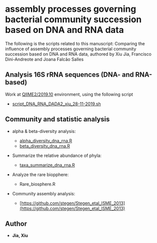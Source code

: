 
# assembly processes governing bacterial community succession based on DNA and RNA data
The following is the scripts related to this manuscript: Comparing the influence of assembly processes governing bacterial community succession based on DNA and RNA data, authored by Xiu Jia, Francisco Dini-Andreote and Joana Falcão Salles

## Analysis 16S rRNA sequences (DNA- and RNA-based) 
Work at [QIIME2/2019.10](https://docs.qiime2.org/2019.10/) environment, using the following script
* [script_DNA_RNA_DADA2_xiu_28-11-2019.sh](https://github.com/Jia-Xiu/Jia_et_al_2020/blob/master/script_DNA_RNA_DADA2_xiu_28-11-2019.sh)
	 
## Community and statistic analysis 

* alpha & beta-diversity analysis:
	* [alpha_diversity_dna_rna.R](https://github.com/Jia-Xiu/Jia_et_al_2020/blob/master/alpha_diversity_dna_rna.R)
	* [beta_diversity_dna_rna.R](https://github.com/Jia-Xiu/Jia_et_al_2020/blob/master/beta_diversity_dna_rna.R)

* Summarize the relative abundance of phyla:
	* [taxa_summarize_dna_rna.R](https://github.com/Jia-Xiu/Jia_et_al_2020/blob/master/taxa_summarize_dna_rna.R)

* Analyze the rare biopphere:
	* Rare_biosphere.R

* Community assembly analysis:
	* [https://github.com/stegen/Stegen_etal_ISME_2013](https://github.com/stegen/Stegen_etal_ISME_2013)

## Author
* **Jia, Xiu** 
